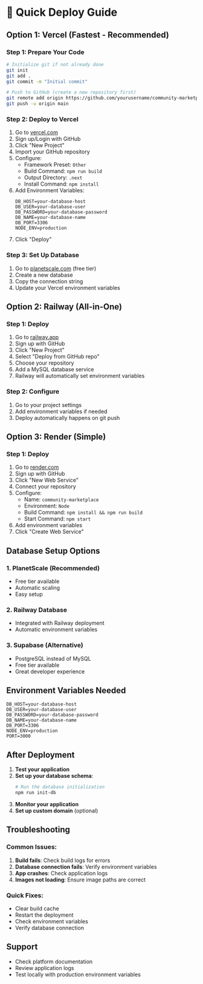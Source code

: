 # 🚀 Quick Deploy Guide

## Option 1: Vercel (Fastest - Recommended)

### Step 1: Prepare Your Code
```bash
# Initialize git if not already done
git init
git add .
git commit -m "Initial commit"

# Push to GitHub (create a new repository first)
git remote add origin https://github.com/yourusername/community-marketplace.git
git push -u origin main
```

### Step 2: Deploy to Vercel
1. Go to [vercel.com](https://vercel.com)
2. Sign up/Login with GitHub
3. Click "New Project"
4. Import your GitHub repository
5. Configure:
   - Framework Preset: `Other`
   - Build Command: `npm run build`
   - Output Directory: `.next`
   - Install Command: `npm install`
6. Add Environment Variables:
   ```
   DB_HOST=your-database-host
   DB_USER=your-database-user
   DB_PASSWORD=your-database-password
   DB_NAME=your-database-name
   DB_PORT=3306
   NODE_ENV=production
   ```
7. Click "Deploy"

### Step 3: Set Up Database
1. Go to [planetscale.com](https://planetscale.com) (free tier)
2. Create a new database
3. Copy the connection string
4. Update your Vercel environment variables

## Option 2: Railway (All-in-One)

### Step 1: Deploy
1. Go to [railway.app](https://railway.app)
2. Sign up with GitHub
3. Click "New Project"
4. Select "Deploy from GitHub repo"
5. Choose your repository
6. Add a MySQL database service
7. Railway will automatically set environment variables

### Step 2: Configure
1. Go to your project settings
2. Add environment variables if needed
3. Deploy automatically happens on git push

## Option 3: Render (Simple)

### Step 1: Deploy
1. Go to [render.com](https://render.com)
2. Sign up with GitHub
3. Click "New Web Service"
4. Connect your repository
5. Configure:
   - Name: `community-marketplace`
   - Environment: `Node`
   - Build Command: `npm install && npm run build`
   - Start Command: `npm start`
6. Add environment variables
7. Click "Create Web Service"

## Database Setup Options

### 1. PlanetScale (Recommended)
- Free tier available
- Automatic scaling
- Easy setup

### 2. Railway Database
- Integrated with Railway deployment
- Automatic environment variables

### 3. Supabase (Alternative)
- PostgreSQL instead of MySQL
- Free tier available
- Great developer experience

## Environment Variables Needed

```env
DB_HOST=your-database-host
DB_USER=your-database-user
DB_PASSWORD=your-database-password
DB_NAME=your-database-name
DB_PORT=3306
NODE_ENV=production
PORT=3000
```

## After Deployment

1. **Test your application**
2. **Set up your database schema**:
   ```bash
   # Run the database initialization
   npm run init-db
   ```
3. **Monitor your application**
4. **Set up custom domain** (optional)

## Troubleshooting

### Common Issues:
1. **Build fails**: Check build logs for errors
2. **Database connection fails**: Verify environment variables
3. **App crashes**: Check application logs
4. **Images not loading**: Ensure image paths are correct

### Quick Fixes:
- Clear build cache
- Restart the deployment
- Check environment variables
- Verify database connection

## Support

- Check platform documentation
- Review application logs
- Test locally with production environment variables 